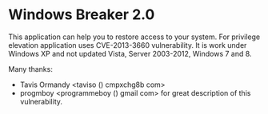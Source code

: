 # Windows Breaker 2.0

This application can help you to restore access to your system.
For privilege elevation application uses CVE-2013-3660 vulnerability. It is work under Windows XP and not updated Vista, Server 2003-2012, Windows 7 and 8.

Many thanks:
 - Tavis Ormandy <taviso () cmpxchg8b com>
 - progmboy <programmeboy () gmail com>
for great description of this vulnerability.